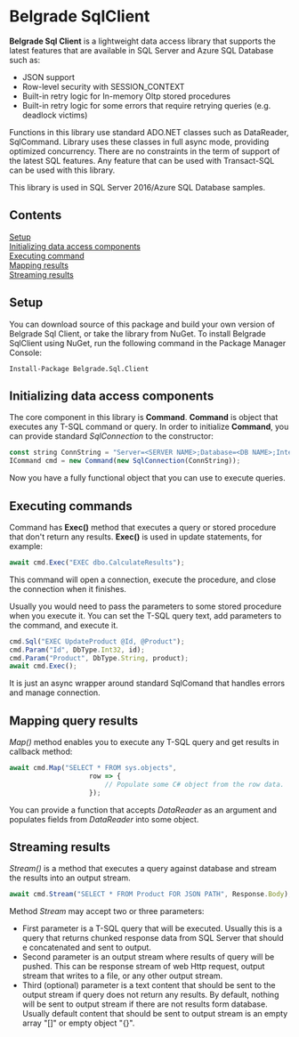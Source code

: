 # Belgrade SqlClient 

**Belgrade Sql Client** is a lightweight data access library that supports the latest features that are available in SQL Server and Azure SQL Database such as:
- JSON support
- Row-level security with SESSION_CONTEXT
- Built-in retry logic for In-memory Oltp stored procedures
- Built-in retry logic for some errors that require retrying queries (e.g. deadlock victims)

Functions in this library use standard ADO.NET classes such as DataReader, SqlCommand. Library uses these classes in full async mode, providing optimized concurrency. There are no constraints in the term of support of the latest SQL features. Any feature that can be used with Transact-SQL can be used with this library.

This library is used in SQL Server 2016/Azure SQL Database samples.

## Contents

[Setup](#setup)<br/>
[Initializing data access components](#init)<br/>
[Executing command](#command)<br/>
[Mapping results](#query-mapper)<br/>
[Streaming results](#query-pipe)<br/>

<a name="setup"></a>

## Setup

You can download source of this package and build your own version of Belgrade Sql Client, or take the library from NuGet.
To install Belgrade SqlClient using NuGet, run the following command in the Package Manager Console: 
```
Install-Package Belgrade.Sql.Client 
```

<a name="init"></a>
## Initializing data access components

The core component in this library is **Command**. **Command** is object that executes any T-SQL command or query.
In order to initialize **Command**, you can provide standard *SqlConnection* to the constructor:

```javascript
const string ConnString = "Server=<SERVER NAME>;Database=<DB NAME>;Integrated Security=true";
ICommand cmd = new Command(new SqlConnection(ConnString));
```
Now you have a fully functional object that you can use to execute queries.

<a name="command"></a>

## Executing commands

Command has **Exec()** method that executes a query or stored procedure that don't return any results. **Exec()** is used in update statements, for example:
```javascript
await cmd.Exec("EXEC dbo.CalculateResults");
```
This command will open a connection, execute the procedure, and close the connection when it finishes.

Usually you would need to pass the parameters to some stored procedure when you execute it. You can set the T-SQL query text, add parameters to the command, and execute it.

```javascript
cmd.Sql("EXEC UpdateProduct @Id, @Product");
cmd.Param("Id", DbType.Int32, id);
cmd.Param("Product", DbType.String, product);
await cmd.Exec();
```
It is just an async wrapper around standard SqlComand that handles errors and manage connection.

<a name="query-mapper"></a>

## Mapping query results

*Map()* method enables you to execute any T-SQL query and get results in callback method: 

```javascript
await cmd.Map("SELECT * FROM sys.objects",
                    row => {
                    	// Populate some C# object from the row data.
                    });
```
You can provide a function that accepts *DataReader* as an argument and populates fields from *DataReader* into some object.
<a name="query-pipe"></a>

## Streaming results

*Stream()* is a method that executes a query against database and stream the results into an output stream. 
```javascript
await cmd.Stream("SELECT * FROM Product FOR JSON PATH", Response.Body);
```
Method *Stream* may accept two or three parameters:
- First parameter is a T-SQL query that will be executed. Usually this is a query that returns chunked response data from SQL Server that should e concatenated and sent to output.
- Second parameter is an output stream where results of query will be pushed. This can be response stream of web Http request, output stream that writes to a file, or any other output stream.
- Third (optional) parameter is a text content that should be sent to the output stream if query does not return any results. By default, nothing will be sent to output stream if there are not results form database. Usually default content that should be sent to output stream is an empty array "[]" or empty object "{}".